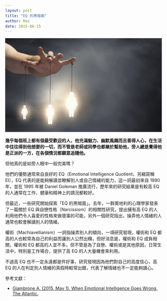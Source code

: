 ```yaml
---
layout: post
title: "EQ 的黑暗面"
author: Rex
date: 2015-06-15
---
```


![cover](cover.png)

**幾乎每個班上都有個最受歡迎的人，他充滿魅力、幽默風趣而且善得人心，在生活中往往得到他想要的一切，而不管是老師或同學也都樂於幫助他，旁人總是覺得他是正派的一方，在各個情況都願意追隨他。**

但他真的是如旁人眼中一般完美嗎？

他們的優勢通常來自良好的 EQ（Emotional Intelligence Quotient，另縮寫稱 EI），EQ 代表的是能夠解讀並瞭解別人或自己情緒的能力，這一詞最初來自 1990 年，並在 1995 年被 Daniel Goleman 推廣流行，歷年來的研究結果是有較高 EQ 的人通常在工作、健康和精神上的請況都較好。

但最近，一些研究開始探索「EQ 的黑暗面」。去年，一群奧地利的心理學家發表了一篇關於 EQ 與自戀性格（Narcissism）的相關性研究，提出擁有高 EQ 的人利用他們令人喜愛的性格來做壞事的可能，另外一個研究指出，操弄他人情緒的人通常也較會解讀別人的情緒。

權術（Machiavellianism）一詞指操弄別人的傾向，一項研究發現，權術和 EQ 都高的人也較常為自己的利益而讓別人公然出糗，但好消息是，權術和 EQ 成負相關，權術和 EQ 都高的人並不多。但不管是為了自戀、權術或是其他原因，日常生活中，特別是工作場合，提供了高 EQ 的人大量機會來利用。

不過高 EQ 也不一定永遠都是件好事，研究發現因為他們對自己的高度信心，高 EQ 的人在判定別人情緒的真假時較常出錯，代表了解情緒也不一定能夠讀心。

參考文獻：
* [Giambrone A. (2015, May 1). When Emotional Intelligence Goes Wrong. The Atlantic.](https://www.theatlantic.com/magazine/archive/2015/05/when-emotional-intelligence-goes-wrong/389546/)
